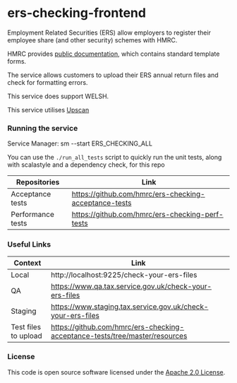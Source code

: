 
# ers-checking-frontend
Employment Related Securities (ERS) allow employers to register their employee share (and other security) schemes with HMRC.

HMRC provides [public documentation](https://www.gov.uk/topic/business-tax/employment-related-securities), which contains standard template forms.

The service allows customers to upload their ERS annual return files and check for formatting errors.

This service does support WELSH.

This service utilises [Upscan](https://github.com/hmrc/upscan-initiate)


### Running the service

Service Manager: sm --start ERS_CHECKING_ALL

You can use the `./run_all_tests` script to quickly run the unit tests, along with scalastyle and a dependency check,  for this repo

|Repositories|Link|
|------------|----|
|Acceptance tests|https://github.com/hmrc/ers-checking-acceptance-tests|
|Performance tests|https://github.com/hmrc/ers-checking-perf-tests|

### Useful Links

|Context|Link|
|------------|----|
|Local|http://localhost:9225/check-your-ers-files|
|QA|https://www.qa.tax.service.gov.uk/check-your-ers-files|
|Staging|https://www.staging.tax.service.gov.uk/check-your-ers-files|
|Test files to upload|https://github.com/hmrc/ers-checking-acceptance-tests/tree/master/resources|

### License

This code is open source software licensed under the [Apache 2.0 License]("http://www.apache.org/licenses/LICENSE-2.0.html").
    
